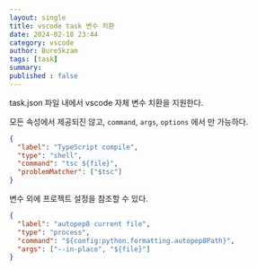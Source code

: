 ```yaml
---
layout: single
title: vscode task 변수 치환
date: 2024-02-18 23:44
category: vscode
author: Bure5kzam
tags: [task]
summary: 
published : false
---
```



task.json 파일 내에서 vscode 자체 변수 치환을 지원한다.

모든 속성에서 제공되진 않고, `command`, `args`, `options` 에서 만 가능하다.


```json
{
  "label": "TypeScript compile",
  "type": "shell",
  "command": "tsc ${file}",
  "problemMatcher": ["$tsc"]
}
```

변수 외에 프로젝트 설정을 참조할 수 있다. 

```json
{
  "label": "autopep8 current file",
  "type": "process",
  "command": "${config:python.formatting.autopep8Path}",
  "args": ["--in-place", "${file}"]
}
```